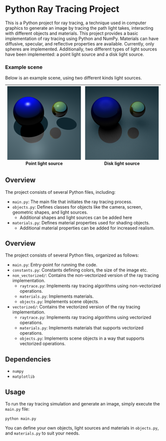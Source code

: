 # Python Ray Tracing Project

This is a Python project for ray tracing, a technique used in computer graphics to generate an image by tracing the path light takes, interacting with different objects and materials. This project provides a basic implementation of ray tracing using Python and NumPy. Materials can have diffusive, specular, and reflective properties are available. Currently, only spheres are implemented. Additionally, two different types of light sources have been implemented: a point light source and a disk light source.


### Example scene
Below is an example scene, using two different kinds light sources.

| ![Point light](Images/point_reflections.png) Point light source | ![Disk light](Images/disk_reflections.png) Disk light source |
|:---------------------------------------------------------------:|:------------------------------------------------------------:|


## Overview

The project consists of several Python files, including:

- `main.py`: The main file that initiates the ray tracing process.
- `objects.py`: Defines classes for objects like the camera, screen, geometric shapes, and light sources.
  - Additional shapes and light sources can be added here
- `materials.py`: Defines material properties used for shading objects.
  - Additional material properties can be added for increased realism.

## Overview

The project consists of several Python files, organized as follows:

- `main.py`: Entry-point for running the code.
- `constants.py`: Constants defining colors, the size of the image etc.
- `non_vectorized/`: Contains the non-vectorized version of the ray tracing implementation.
  - `raytrace.py`: Implements ray tracing algorithms using non-vectorized operations.
  - `materials.py`: Implements materials.
  - `objects.py`: Implements scene objects.
- `vectorized/`: Contains the vectorized version of the ray tracing implementation.
  - `raytrace.py`: Implements ray tracing algorithms using vectorized operations.
  - `materials.py`: Implements materials that supports vectorized operations.
  - `objects.py`: Implements scene objects in a way that supports vectorized operations.

## Dependencies
- `numpy`
- `matplotlib`

## Usage

To run the ray tracing simulation and generate an image, simply execute the `main.py` file:

```
python main.py
```

You can define your own objects, light sources and materials in `objects.py`, and `materials.py` to suit your needs.
